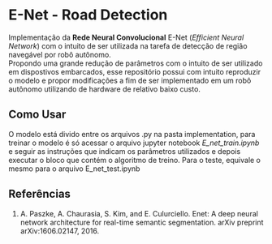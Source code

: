 # E-Net - Road Detection
 
Implementação da **Rede Neural Convolucional** E-Net (*Efficient Neural Network*) com o intuito de ser utilizada na tarefa de detecção de região navegável por robô autônomo. <br/>
Propondo uma grande redução de parâmetros com o intuito de ser utilizado em dispostivos embarcados, esse repositório possui com intuito reproduzir o modelo e propor modificações a fim de ser implementado em um robô autônomo utilizando de hardware de relativo baixo custo.

## Como Usar

O modelo está divido entre os arquivos .py na pasta implementation, para treinar o modelo é só acessar o arquivo jupyter notebook *E_net_train.ipynb* e seguir as instruções que indicam os parâmetros utilizados e depois executar o bloco que contém o algoritmo de treino. Para o teste, equivale o mesmo para o arquivo E_net_test.ipynb

## Referências
1. A. Paszke, A. Chaurasia, S. Kim, and E. Culurciello.
Enet: A deep neural network architecture
for real-time semantic segmentation. arXiv preprint
arXiv:1606.02147, 2016.

